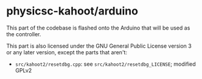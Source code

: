 # physicsc-kahoot/arduino
This part of the codebase is flashed
onto the Arduino that will be used as
the controller.

This part is also licensed under the GNU General
Public License version 3 or any later version,
except the parts that aren't:
* `src/kahoot2/resetdbg.cpp`: see `src/kahoot2/resetdbg_LICENSE`; modified GPLv2